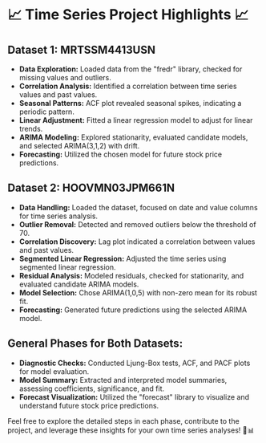 # 📈 Time Series Project Highlights 📈

## Dataset 1: MRTSSM4413USN
- **Data Exploration:** Loaded data from the "fredr" library, checked for missing values and outliers.
- **Correlation Analysis:** Identified a correlation between time series values and past values.
- **Seasonal Patterns:** ACF plot revealed seasonal spikes, indicating a periodic pattern.
- **Linear Adjustment:** Fitted a linear regression model to adjust for linear trends.
- **ARIMA Modeling:** Explored stationarity, evaluated candidate models, and selected ARIMA(3,1,2) with drift.
- **Forecasting:** Utilized the chosen model for future stock price predictions.

## Dataset 2: HOOVMN03JPM661N
- **Data Handling:** Loaded the dataset, focused on date and value columns for time series analysis.
- **Outlier Removal:** Detected and removed outliers below the threshold of 70.
- **Correlation Discovery:** Lag plot indicated a correlation between values and past values.
- **Segmented Linear Regression:** Adjusted the time series using segmented linear regression.
- **Residual Analysis:** Modeled residuals, checked for stationarity, and evaluated candidate ARIMA models.
- **Model Selection:** Chose ARIMA(1,0,5) with non-zero mean for its robust fit.
- **Forecasting:** Generated future predictions using the selected ARIMA model.

## General Phases for Both Datasets:
- **Diagnostic Checks:** Conducted Ljung-Box tests, ACF, and PACF plots for model evaluation.
- **Model Summary:** Extracted and interpreted model summaries, assessing coefficients, significance, and fit.
- **Forecast Visualization:** Utilized the "forecast" library to visualize and understand future stock price predictions.

Feel free to explore the detailed steps in each phase, contribute to the project, and leverage these insights for your own time series analyses! 🚀📊
